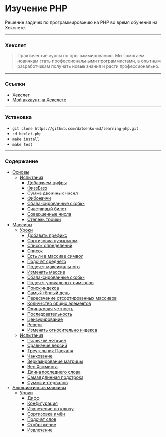# Изучение PHP

Решение задачек по программированию на PHP во время обучения на Хекслете.

---

### Хекслет

>Практические курсы по программированию. Мы помогаем новичкам стать профессиональными программистами, а опытным разработчикам получать новые знания и расти профессионально.

---

### Ссылки
* [Хекслет](https://ru.hexlet.io)
* [Мой аккаунт на Хекслете](https://ru.hexlet.io/u/datsenko_md)

---

### Установка

* `git clone https://github.com/datsenko-md/learning-php.git`
* `cd hexlet-php`
* `make install`
* `make test`

---

### Содержание

* [Основы](src/Basics)
    * [Испытания](src/Basics/Challenges)
        * [Добавляем цифры](src/Basics/Challenges/AddDigits)
        * [ФиззБазз](src/Basics/Challenges/FizzBuzz)
        * [Сумма двоичных чисел](src/Basics/Challenges/BinarySum)
        * [Фибоначчи](src/Basics/Challenges/Fib)
        * [Сбалансированные скобки](src/Basics/Challenges/IsBalanced)
        * [Счастливый билет](src/Basics/Challenges/IsHappy)
        * [Совершенные числа](src/Basics/Challenges/IsPerfect)
        * [Степень тройки](src/Basics/Challenges/IsPowerOfThree)
* [Массивы](src/Arrays)
    * [Уроки](src/Arrays/Lessons)
        * [Добавить префикс](src/Arrays/Lessons/AddPrefix)
        * [Сортировка пузырьком](src/Arrays/Lessons/BubbleSort)
        * [Список определений](src/Arrays/Lessons/BuildDefinitionList)
        * [Список](src/Arrays/Lessons/BuildList)
        * [Есть ли в массиве символ](src/Arrays/Lessons/FieldCheck)
        * [Подсчет среднего](src/Arrays/Lessons/CalculateAverage)
        * [Подсчет максимального](src/Arrays/Lessons/CalculateMax)
        * [Изменить массив](src/Arrays/Lessons/ChangeArray)
        * [Сбалансированные скобки](src/Arrays/Lessons/CheckIfBalanced)
        * [Подсчет уникальных символов](src/Arrays/Lessons/CountUniqChars)
        * [Поиск индекса](src/Arrays/Lessons/FindIndex)
        * [Самый тёплый день](src/Arrays/Lessons/GetIndexOfWarmestDay)
        * [Пересечение отсортированных массивов](src/Arrays/Lessons/GetIntersectionOfSortedArrays)
        * [Количество общих элементов](src/Arrays/Lessons/GetSameCount)
        * [Одинаковая четность](src/Arrays/Lessons/GetSameParity)
        * [Последовательность](src/Arrays/Lessons/IsContinuousSequence)
        * [Цензурирование](src/Arrays/Lessons/MakeCensored)
        * [Реверс](src/Arrays/Lessons/ReverseArray)
        * [Изменить относительно индекса](src/Arrays/Lessons/SwapElementsInArray)
    * [Испытания](src/Arrays/Challenges)
        * [Польская нотация](src/Arrays/Challenges/CalcInPolishNotation)
        * [Сравнение версий](src/Arrays/Challenges/CompareVersion)
        * [Треугольник Паскаля](src/Arrays/Challenges/GeneratePascalTriangleString)
        * [Чанкование](src/Arrays/Challenges/GetChunked)
        * [Зеркалирование матрицы](src/Arrays/Challenges/GetMirrorMatrix)
        * [Вес Хэмминга](src/Arrays/Challenges/HammingWeight)
        * [Длина последнего слова](src/Arrays/Challenges/LengthOfLastWord)
        * [Самая длинная подстрока](src/Arrays/Challenges/LongestLength)
        * [Сумма интервалов](src/Arrays/Challenges/SummaryRanges)
* [Ассоциативные массивы](src/AssociativeArrays)
    * [Уроки](src/AssociativeArrays/Lessons)
        * [Дифф](src/AssociativeArrays/Lessons/GenDiff)
        * [Конфигурация](src/AssociativeArrays/Lessons/GetComposerFileData)
        * [Извлечение по ключу](src/AssociativeArrays/Lessons/GetIn)
        * [Сортировка имён](src/AssociativeArrays/Lessons/GetSortedNames)
        * [Подсчёт слов](src/AssociativeArrays/Lessons/GetWordsCount)
        * [Отображение](src/AssociativeArrays/Lessons/Map)
        * [Извлечение](src/AssociativeArrays/Lessons/Pick)